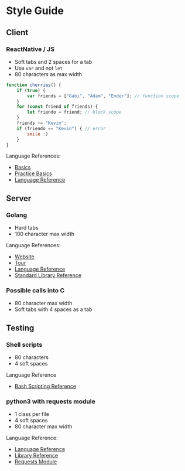 # Style Guide

## Client
### ReactNative / JS
- Soft tabs and 2 spaces for a tab
- Use `var` and not `let`
- 80 characters as max width

```JavaScript
function cherries() {
    if (true) {
        var friends = ["Gabi", "Adam", "Ender"]; // function scope
    }
    for (const friend of friends) {
        let friendo = friend; // block scope
    }
    friends += "Kevin";
    if (friendo == "Kevin") { // error
        smile :)
    }
}
```

Language References:
- [Basics](https://observablehq.com/@nyuvis/javascript-basics?collection=@nyuvis/guides-and-examples)
- [Practice Basics](https://observablehq.com/@nyuvis/javascript-basics-practice?collection=@nyuvis/practice-exercises)
- [Language Reference](https://developer.mozilla.org/en-US/docs/Web/JavaScript/Reference)

## Server
### Golang
- Hard tabs
- 100 character max width

Language References:
- [Website](https://golang.org)
- [Tour](https://tour.golang.org/)
- [Language Reference](https://golang.org/ref/spec)
- [Standard Library Reference](https://pkg.go.dev/std)

### Possible calls into C
- 80 character max width
- Soft tabs with 4 spaces as a tab

## Testing
### Shell scripts
- 80 characters
- 4 soft spaces

Language Reference
- [Bash Scripting Reference](https://medium.com/sysf/bash-scripting-everything-you-need-to-know-about-bash-shell-programming-cd08595f2fba)

### python3 with requests module
- 1 class per file
- 4 soft spaces
- 80 character max width

Language Reference:
- [Language Reference](https://docs.python.org/3/reference/index.html)
- [Library Reference](https://docs.python.org/3/library/index.html)
- [Requests Module](https://docs.python-requests.org/en/master/index.html)

